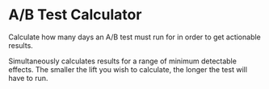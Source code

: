 # A/B Test Calculator

Calculate how many days an A/B test must run for in order to get actionable results.

Simultaneously calculates results for a range of minimum detectable effects.
The smaller the lift you wish to calculate, the longer the test will have to run.
